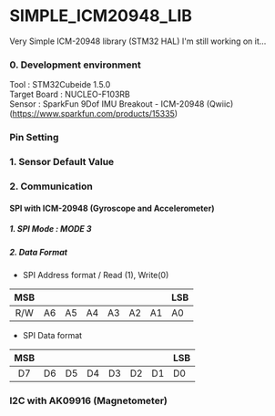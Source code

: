 # SIMPLE_ICM20948_LIB
Very Simple ICM-20948 library (STM32 HAL)
I'm still working on it...

### 0. Development environment
Tool : STM32Cubeide 1.5.0  
Target Board : NUCLEO-F103RB  
Sensor : SparkFun 9Dof IMU Breakout - ICM-20948 (Qwiic) (https://www.sparkfun.com/products/15335)

### Pin Setting

### 1. Sensor Default Value

### 2. Communication
#### SPI with ICM-20948 (Gyroscope and Accelerometer)

##### 1. SPI Mode : MODE 3 
##### 2. Data Format   

- SPI Address format / Read (1), Write(0)

MSB| | | | | | |LSB| 
:----:|----|----|----|----|----|----|----|
R/W|A6|A5|A4|A3|A2|A1|A0|  

- SPI Data format

MSB| | | | | | |LSB| 
:----:|----|----|----|----|----|----|----|
D7|D6|D5|D4|D3|D2|D1|D0|

### I2C with AK09916 (Magnetometer)
